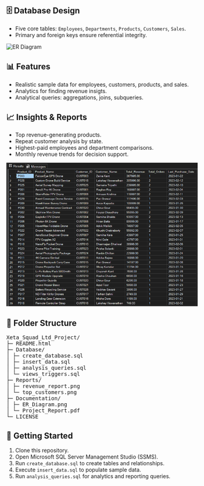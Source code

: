 <!DOCTYPE html>
</div>


<div class="section">
<h2>🗄 Database Design</h2>
<ul>
<li>Five core tables: <code>Employees</code>, <code>Departments</code>, <code>Products</code>, <code>Customers</code>, <code>Sales</code>.</li>
<li>Primary and foreign keys ensure referential integrity.</li>
</ul>
<img src="er_diagram.png" alt="ER Diagram" class="screenshot mt-3">
</div>


<div class="section">
<h2>📊 Features</h2>
<ul>
<li>Realistic sample data for employees, customers, products, and sales.</li>
<li>Analytics for finding revenue insigts. </li>
<li>Analytical queries: aggregations, joins, subqueries.</li>
</ul>
</div>


<div class="section">
<h2>📈 Insights & Reports</h2>
<ul>
<li>Top revenue-generating products.</li>
<li>Repeat customer analysis by state.</li>
<li>Highest-paid employees and department comparisons.</li>
<li>Monthly revenue trends for decision support.</li>
</ul>
<img src="revenue_report.png" alt="Revenue Report Screenshot" class="screenshot mt-3">
</div>



<div class="section">
<h2>📂 Folder Structure</h2>
<pre>
Xeta_Squad_Ltd_Project/
├─ README.html
├─ Database/
│ ├─ create_database.sql
│ ├─ insert_data.sql
│ ├─ analysis_queries.sql
│ └─ views_triggers.sql
├─ Reports/
│ ├─ revenue_report.png
│ └─ top_customers.png
├─ Documentation/
│ ├─ ER_Diagram.png
│ └─ Project_Report.pdf
└─ LICENSE
</pre>
</div>


<div class="section">
<h2>🚀 Getting Started</h2>
<ol>
<li>Clone this repository.</li>
<li>Open Microsoft SQL Server Management Studio (SSMS).</li>
<li>Run <code>create_database.sql</code> to create tables and relationships.</li>
<li>Execute <code>insert_data.sql</code> to populate sample data.</li>
<li>Run <code>analysis_queries.sql</code> for analytics and reporting queries.</li>
</ol>
</div>


<script src="https://cdn.jsdelivr.net/npm/bootstrap@5.3.3/dist/js/bootstrap.bundle.min.js"></script>
</body>
</html>